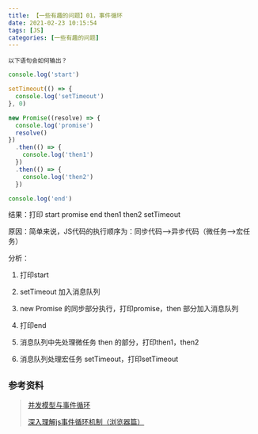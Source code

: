 ```yaml
---
title: 【一些有趣的问题】01，事件循环
date: 2021-02-23 10:15:54
tags: [JS]
categories: [一些有趣的问题]
---
```


`以下语句会如何输出？`
```javascript
console.log('start')

setTimeout(() => {
  console.log('setTimeout')
}, 0)

new Promise((resolve) => {
  console.log('promise')
  resolve()
})
  .then(() => {
    console.log('then1')
  })
  .then(() => {
    console.log('then2')
  })

console.log('end')
```

结果：打印 start promise end then1 then2 setTimeout

原因：简单来说，JS代码的执行顺序为：同步代码-->异步代码（微任务-->宏任务）

分析：

1. 打印start

2. setTimeout 加入消息队列

3. new Promise 的同步部分执行，打印promise，then 部分加入消息队列

4. 打印end

5. 消息队列中先处理微任务 then 的部分，打印then1，then2

6. 消息队列处理宏任务 setTimeout，打印setTimeout

## `参考资料`
> [并发模型与事件循环](https://developer.mozilla.org/zh-CN/docs/Web/JavaScript/EventLoop)
>
> [深入理解js事件循环机制（浏览器篇）](http://lynnelv.github.io/js-event-loop-browser)
